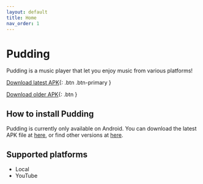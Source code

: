 ```yaml
---
layout: default
title: Home
nav_order: 1
---
```


# Pudding

Pudding is a music player that let you enjoy music from various platforms!

[Download latest APK][get-latest-apk]{: .btn .btn-primary }

[Download older APK][get-old-apk]{: .btn }

## How to install Pudding

Pudding is currently only available on Android.  You can download the latest APK file at [here][get-latest-apk], or find other versions at [here][get-old-apk].

## Supported platforms

 + Local
 + YouTube

[get-latest-apk]: javascript:getLatestApk();

[get-old-apk]: javascript:getOldApk();

<script>
    function getLatestApk(){fetch("https://api.github.com/repos/BorisChen396/PuddingPlayer/releases/latest").then(res=>{if(res.ok)res.json().then(json=>{window.location.href=json.assets[json.assets.length-1].browser_download_url})})};
    function getOldApk(){if(confirm("Old versions may be unusable because of bugs or other problems.\nContinue?"))window.location.href="https://github.com/BorisChen396/PuddingPlayer/releases"};
</script>
